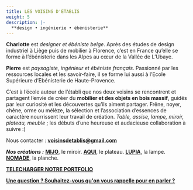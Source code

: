 ```yaml
---
title: LES VOISINS D'ETABLIS
weight: 5
description: |-
  **design • ingénierie • ébénisterie**
---
```


**Charlotte** est *designer et ébéniste belge*. 
Après des études de design industriel à Liège puis de mobilier à Florence, 
c’est en France qu’elle se forme à l’ébénisterie dans les Alpes au cœur de la Vallée de L’Ubaye. 

**Pierre** est *paysagiste, ingénieur et ébéniste français*.
Passionné par les ressources locales et les savoir-faire,
il se forme lui aussi à l’Ecole Supérieure d’Ebénisterie de Haute-Provence.

C’est à l’école autour de l’établi que nos deux voisins se rencontrent et partagent l’envie de créer du **mobilier et des objets en bois massif**,
guidés par leur curiosité et les découvertes qu’ils aiment partager.
Frêne, noyer, chêne, orme ou mélèze, la sélection et l’association d’essences de caractère nourrissent leur travail de création.
*Table, assise, lampe, miroir, plateau, meuble* ; les débuts d’une heureuse et audacieuse collaboration à suivre :)

Nous contacter : **voisinsdetablis@gmail.com**

***Nos créations :*** 
**[MIJO](/oeuvres/miroir/)**, le miroir.
**[AQUI](/oeuvres/plateau/)**, le plateau.
**[LUPIA](/oeuvres/lampe/)**, la lampe.
**[NOMADE](/oeuvres/planches/)**, la planche.

**[TELECHARGER NOTRE PORTFOLIO](assets/Portfolio_2025_VoisinsdEtablis_cp_v3.pdf)**

**[Une question ? Souhaitez-vous qu'on vous rappelle pour en parler ?](https://f1fd647b.sibforms.com/serve/MUIFAHiPlnQXs66jFHLbWhCpAXOPr-7nFEp-r6B9oHYfGdAH-vGASTUOddtxZoX1aH1-mKZZLWoOOARqKUcPk7flSvOu9VnzgPRLfoLImoF9_Ri5DjdpAHslSS5aYxAMUUr5pPfn2kVYXde5Q9Xk-eerzssBVqOgloe4TI44mYeyW9C9X3Rbp1SLV9rtx5lVydvERhoWNGpuWaOE)**